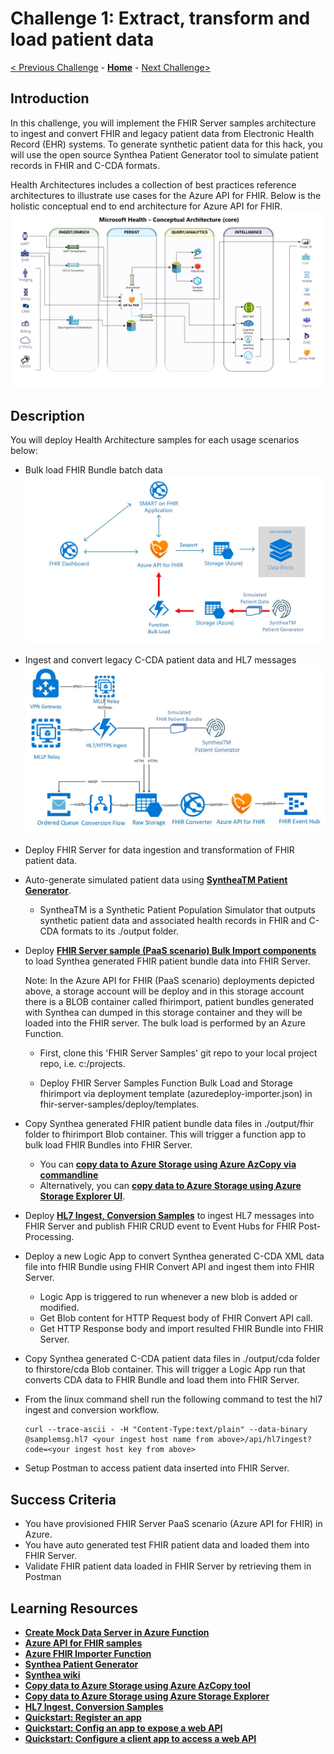 # Challenge 1: Extract, transform and load patient data

[< Previous Challenge](./Challenge00.md) - **[Home](../readme.md)** - [Next Challenge>](./Challenge02.md)

## Introduction

In this challenge, you will implement the FHIR Server samples architecture to ingest and convert FHIR and legacy patient data from Electronic Health Record (EHR) systems.  To generate synthetic patient data for this hack, you will use the open source Synthea Patient Generator tool to simulate patient records in FHIR and C-CDA formats.  

Health Architectures includes a collection of best practices reference architectures to illustrate use cases for the Azure API for FHIR. Below is the holistic conceptual end to end architecture for Azure API for FHIR.
![Health Architecture](../images/HealthArchitecture.png)

## Description

You will deploy Health Architecture samples for each usage scenarios below:
- Bulk load FHIR Bundle batch data
    ![FHIR Server Bulk Load](../images/fhir-serverless-bulk-load.jpg)
- Ingest and convert legacy C-CDA patient data and HL7 messages
    ![Ingest and Convert](../images/fhir-hl7-ingest-conversion-bulkload-samples-architecture.jpg)
- Deploy FHIR Server for data ingestion and transformation of FHIR patient data.
- Auto-generate simulated patient data using **[SyntheaTM Patient Generator](https://github.com/synthetichealth/synthea#syntheatm-patient-generator)**.
   - SyntheaTM is a Synthetic Patient Population Simulator that outputs synthetic patient data and associated health records in FHIR and C-CDA formats to its ./output folder.
- Deploy **[FHIR Server sample (PaaS scenario) Bulk Import components](https://github.com/microsoft/fhir-server-samples)** to load Synthea generated FHIR patient bundle data into FHIR Server.

   Note: In the Azure API for FHIR (PaaS scenario) deployments depicted above, a storage account will be deploy and in this storage account there is a BLOB container called fhirimport, patient bundles generated with Synthea can dumped in this storage container and they will be loaded into the FHIR server. The bulk load is performed by an Azure Function.

   - First, clone this 'FHIR Server Samples' git repo to your local project repo, i.e. c:/projects.

   - Deploy FHIR Server Samples Function Bulk Load and Storage fhirimport via deployment template (azuredeploy-importer.json) in fhir-server-samples/deploy/templates.
- Copy Synthea generated FHIR patient bundle data files in ./output/fhir folder to fhirimport Blob container.  This will trigger a function app to bulk load FHIR Bundles into FHIR Server.
   - You can **[copy data to Azure Storage using Azure AzCopy via commandline](https://docs.microsoft.com/en-us/azure/storage/common/storage-use-azcopy-v10)**
   - Alternatively, you can **[copy data to Azure Storage using Azure Storage Explorer UI](https://docs.microsoft.com/en-us/azure/storage/common/storage-use-azcopy-v10#use-azcopy-in-azure-storage-explorer)**.  
- Deploy **[HL7 Ingest, Conversion Samples](https://github.com/microsoft/health-architectures/tree/master/HL7Conversion#ingest)** to ingest HL7 messages into FHIR Server and publish FHIR CRUD event to Event Hubs for FHIR Post-Processing.
- Deploy a new Logic App to convert Synthea generated C-CDA XML data file into fHIR Bundle using FHIR Convert API and ingest them into FHIR Server.
    - Logic App is triggered to run whenever a new blob is added or modified.
    - Get Blob content for HTTP Request body of FHIR Convert API call.
    - Get HTTP Response body and import resulted FHIR Bundle into FHIR Server.
- Copy Synthea generated C-CDA patient data files in ./output/cda folder to fhirstore/cda Blob container.  This will trigger a Logic App run that converts CDA data to FHIR Bundle and load them into FHIR Server.
- From the linux command shell run the following command to test the hl7 ingest and conversion workflow.
    ```
    curl --trace-ascii - -H "Content-Type:text/plain" --data-binary @samplemsg.hl7 <your ingest host name from above>/api/hl7ingest?code=<your ingest host key from above>
    ```
- Setup Postman to access patient data inserted into FHIR Server.

## Success Criteria

   - You have provisioned FHIR Server PaaS scenario (Azure API for FHIR) in Azure.
   - You have auto generated test FHIR patient data and loaded them into FHIR Server.
   - Validate FHIR patient data loaded in FHIR Server by retrieving them in Postman

## Learning Resources

- **[Create Mock Data Server in Azure Function](https://medium.com/@hharan618/create-your-own-mock-data-server-in-azure-functions-7a93972fbfd1)**
- **[Azure API for FHIR samples](https://github.com/microsoft/fhir-server-samples)**
- **[Azure FHIR Importer Function](https://github.com/microsoft/fhir-server-samples/tree/master/src/FhirImporter)**
- **[Synthea Patient Generator](https://github.com/synthetichealth/synthea#syntheatm-patient-generator)**
- **[Synthea wiki](https://github.com/synthetichealth/synthea/wiki)**
- **[Copy data to Azure Storage using Azure AzCopy tool](https://docs.microsoft.com/en-us/azure/storage/common/storage-use-azcopy-v10)**
- **[Copy data to Azure Storage using Azure Storage Explorer](https://docs.microsoft.com/en-us/azure/storage/common/storage-use-azcopy-v10#use-azcopy-in-azure-storage-explorer)** 
- **[HL7 Ingest, Conversion Samples](https://github.com/microsoft/health-architectures/tree/master/HL7Conversion#ingest)**
- **[Quickstart: Register an app](https://docs.microsoft.com/en-us/azure/active-directory/develop/quickstart-register-app)**
- **[Quickstart: Config an app to expose a web API](https://docs.microsoft.com/en-us/azure/active-directory/develop/quickstart-configure-app-expose-web-apis)**
- **[Quickstart: Configure a client app to access a web API](https://docs.microsoft.com/en-us/azure/active-directory/develop/quickstart-configure-app-access-web-apis)**
